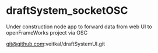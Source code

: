 # draftSystem_socketOSC
Under construction node app to forward data from web UI to openFrameWorks project via OSC

git@github.com:veitkal/draftSystemUI.git
